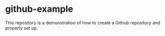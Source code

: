 # github-example
This repository is a demonstration of how to create a Github repository and properly set up. 
